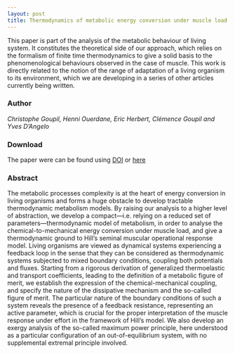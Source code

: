 ```yaml
---
layout: post
title: Thermodynamics of metabolic energy conversion under muscle load
---
```


This paper is part of the analysis of the metabolic behaviour of living system. 
It constitutes the theoretical side of our approach, which relies on the formalism of finite time thermodynamics to give a solid basis to the phenomenological behaviours observed in the case of muscle. This work is directly related to the notion of the range of adaptation of a living organism to its environment, which we are developing in a series of other articles currently being written. 


### Author

*Christophe Goupil, Henni Ouerdane, Eric Herbert, Clémence Goupil and Yves D’Angelo*

### Download

The paper were can be found using [DOI](https://doi.org/10.1088/1367-2630/ab0223) or [here](https://iopscience.iop.org/article/10.1088/1367-2630/ab0223)

### Abstract

The metabolic processes complexity is at the heart of energy conversion in living organisms and forms a huge obstacle to develop tractable thermodynamic metabolism models. By raising our analysis to a higher level of abstraction, we develop a compact—i.e. relying on a reduced set of parameters—thermodynamic model of metabolism, in order to analyse the chemical-to-mechanical energy conversion under muscle load, and give a thermodynamic ground to Hill’s seminal muscular operational response model. Living organisms are viewed as dynamical systems experiencing a feedback loop in the sense that they can be considered as thermodynamic systems subjected to mixed boundary conditions, coupling both potentials and fluxes. Starting from a rigorous derivation of generalized thermoelastic and transport coefficients, leading to the definition of a metabolic figure of merit, we establish the expression of the chemical-mechanical coupling, and specify the nature of the dissipative mechanism and the so-called figure of merit. The particular nature of the boundary conditions of such a system reveals the presence of a feedback resistance, representing an active parameter, which is crucial for the proper interpretation of the muscle response under effort in the framework of Hill’s model. We also develop an exergy analysis of the so-called maximum power principle, here understood as a particular configuration of an out-of-equilibrium system, with no supplemental extremal principle involved.

